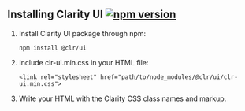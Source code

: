## Installing Clarity UI [![npm version](https://badge.fury.io/js/%40clr%2Fui.svg)](https://badge.fury.io/js/%40clr%2Fui)

1.  Install Clarity UI package through npm:

    ```
    npm install @clr/ui
    ```

2.  Include clr-ui.min.css in your HTML file:

    ```
    <link rel="stylesheet" href="path/to/node_modules/@clr/ui/clr-ui.min.css">
    ```

3.  Write your HTML with the Clarity CSS class names and markup.

